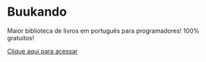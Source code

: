 # Buukando

Maior biblioteca de livros em português para programadores! 100% gratuitos! 
<p>
  <a href="https://tchiinhemba.github.io/buukando/" target="_blank">Clique aqui para acessar</a>
</p>
